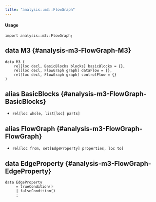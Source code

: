 ```yaml
---
title: "analysis::m3::FlowGraph"
---
```


#### Usage

`import analysis::m3::FlowGraph;`


## data M3 {#analysis-m3-FlowGraph-M3}

```rascal
data M3 (
    rel[loc decl, BasicBlocks blocks] basicBlocks = {},
    rel[loc decl, FlowGraph graph] dataFlow = {},
    rel[loc decl, FlowGraph graph] controlFlow = {}
)
```

## alias BasicBlocks {#analysis-m3-FlowGraph-BasicBlocks}

* `rel[loc whole, list[loc] parts]`

## alias FlowGraph {#analysis-m3-FlowGraph-FlowGraph}

* `rel[loc from, set[EdgeProperty] properties, loc to]`

## data EdgeProperty {#analysis-m3-FlowGraph-EdgeProperty}

```rascal
data EdgeProperty  
     = trueCondition()
     | falseCondition()
     ;
```

